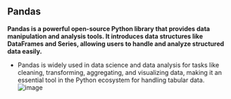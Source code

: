 ## Pandas
**Pandas is a powerful open-source Python library that provides data manipulation and analysis tools. It introduces data structures like DataFrames and Series, allowing users to handle and analyze structured data easily.**
 * Pandas is widely used in data science and data analysis for tasks like cleaning, transforming, aggregating, and visualizing data, making it an essential tool in the Python ecosystem for handling tabular data.
![image](https://github.com/ThisIs-Developer/Python/assets/109382325/b8e57c91-ac1c-4455-85bc-ba1e665f2177)
